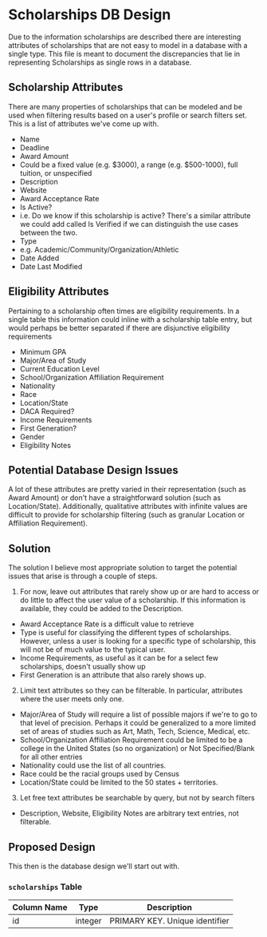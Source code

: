 # Scholarships DB Design

Due to the information scholarships are described there are interesting attributes of scholarships that are not easy
to model in a database with a single type. This file is meant to document the discrepancies that lie in representing
Scholarships as single rows in a database.

## Scholarship Attributes
There are many properties of scholarships that can be modeled and be used when filtering results based on a user's
profile or search filters set. This is a list of attributes we've come up with.

* Name
* Deadline
* Award Amount
 * Could be a fixed value (e.g. $3000), a range (e.g. $500-1000), full tuition, or unspecified
* Description
* Website
* Award Acceptance Rate
* Is Active?
 * i.e. Do we know if this scholarship is active? There's a similar attribute we could add called Is Verified if we can
distinguish the use cases between the two.
* Type
 * e.g. Academic/Community/Organization/Athletic
* Date Added
* Date Last Modified


## Eligibility Attributes
Pertaining to a scholarship often times are eligibility requirements. In a single table this information could inline with
a scholarship table entry, but would perhaps be better separated if there are disjunctive eligibility requirements

* Minimum GPA
* Major/Area of Study
* Current Education Level
* School/Organization Affiliation Requirement
* Nationality
* Race
* Location/State
* DACA Required?
* Income Requirements
* First Generation?
* Gender
* Eligibility Notes

## Potential Database Design Issues
A lot of these attributes are pretty varied in their representation (such as Award Amount) or don't have a straightforward
solution (such as Location/State). Additionally, qualitative attributes with infinite values are difficult to
provide for scholarship filtering (such as granular Location or Affiliation Requirement).

## Solution
The solution I believe most appropriate solution to target the potential issues that arise is through a couple of steps.

1. For now, leave out attributes that rarely show up or are hard to access or do little to affect the user value of a scholarship.
If this information is available, they could be added to the Description.
 * Award Acceptance Rate is a difficult value to retrieve
 * Type is useful for classifying the different types of scholarships. However, unless a user is looking for a specific
type of scholarship, this will not be of much value to the typical user.
 * Income Requirements, as useful as it can be for a select few scholarships, doesn't usually show up
 * First Generation is an attribute that also rarely shows up.
2. Limit text attributes so they can be filterable. In particular, attributes where the user meets only one.
 * Major/Area of Study will require a list of possible majors if we're to go to that level of precision. Perhaps it could
be generalized to a more limited set of areas of studies such as Art, Math, Tech, Science, Medical, etc.
 * School/Organization Affiliation Requirement could be limited to be a college in the United States (so no organization) or
Not Specified/Blank for all other entries
 * Nationality could use the list of all countries.
 * Race could be the racial groups used by Census
 * Location/State could be limited to the 50 states + territories.
3. Let free text attributes be searchable by query, but not by search filters
 * Description, Website, Eligibility Notes are arbitrary text entries, not filterable.

## Proposed Design
This then is the database design we'll start out with.

### `scholarships` Table
Column Name | Type | Description
--- | --- | ---
id | integer | PRIMARY KEY. Unique identifier

